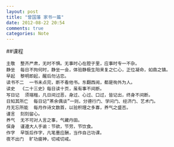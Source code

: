 ```yaml
---
layout: post
title: "曾国藩 家书一篇"
date: 2012-08-22 20:54
comments: true
categories: Note
---
```


##课程

    主敬  整齐严肃，无时不惧。无事时心在腔子里，应事时专一不杂。
    静坐  每日不拘何时，静坐一会，体验静极生阳来复之仁心，正位凝命，如鼎之镇。
    早起  黎明即起，醒后勿沾恋。
    读书不二  一书未点完，断不看他书。东翻西阅，都是徇外为人。
    读史  《二十三史》每日读十页，虽有事不间断。 
    写日记  须端楷，凡日间过恶，身过、心过、口过，皆记出，终身不间断。
    日知其所亡  每日记“茶余偶谈”一则，分德行门、学问门、经济门、艺术门。
    月无忘所能  每月作诗文数首，以验积理之多寡，养气之盛否。
    谨言  刻刻留心。
    养气  无不可对人言之事，气藏丹田。
    保身  谨遵大人手谕：节欲，节劳，节饮食。
    作字  早饭后作字，凡笔墨应酬，当作自己功课。
    夜不出门  旷功疲神，切戒切戒。
